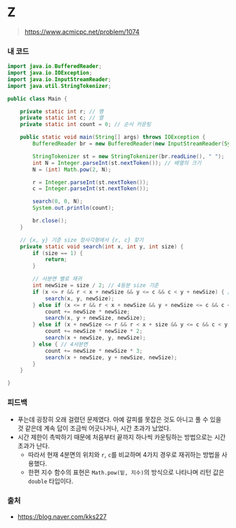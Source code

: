 # Z

> https://www.acmicpc.net/problem/1074

### 내 코드

```java
import java.io.BufferedReader;
import java.io.IOException;
import java.io.InputStreamReader;
import java.util.StringTokenizer;

public class Main {

    private static int r; // 행
    private static int c; // 열
    private static int count = 0; // 순서 카운팅

    public static void main(String[] args) throws IOException {
        BufferedReader br = new BufferedReader(new InputStreamReader(System.in));

        StringTokenizer st = new StringTokenizer(br.readLine(), " ");
        int N = Integer.parseInt(st.nextToken()); // 배열의 크기
        N = (int) Math.pow(2, N);

        r = Integer.parseInt(st.nextToken());
        c = Integer.parseInt(st.nextToken());

        search(0, 0, N);
        System.out.println(count);

        br.close();
    }

    // {x, y} 기준 size 정사각형에서 {r, c} 찾기
    private static void search(int x, int y, int size) {
        if (size == 1) {
            return;
        }

        // 사분면 별로 재귀
        int newSize = size / 2; // 4등분 size 기준
        if (x <= r && r < x + newSize && y <= c && c < y + newSize) { // 2사분면
            search(x, y, newSize);
        } else if (x <= r && r < x + newSize && y + newSize <= c && c < y + size) { // 1사분면
            count += newSize * newSize;
            search(x, y + newSize, newSize);
        } else if (x + newSize <= r && r < x + size && y <= c && c < y + newSize) { // 3사분면
            count += newSize * newSize * 2;
            search(x + newSize, y, newSize);
        } else { // 4사분면
            count += newSize * newSize * 3;
            search(x + newSize, y + newSize, newSize);
        }
    }

}
```

### 피드백

- 푸는데 굉장히 오래 걸렸던 문제였다. 아예 갈피를 못잡은 것도 아니고 풀 수 있을 것 같은데 계속 답이 조금씩 어긋나거나, 시간 초과가 났었다.
- 시간 제한이 촉박하기 때문에 처음부터 끝까지 하나씩 카운팅하는 방법으로는 시간 초과가 난다.
    - 따라서 현재 4분면의 위치와 `r`, `c`를 비교하며 4가지 경우로 재귀하는 방법을 사용했다.
    - 한편 지수 함수의 표현은 `Math.pow(밑, 지수)`의 방식으로 나타나며 리턴 값은 `double` 타입이다.

### 출처

- https://blog.naver.com/kks227